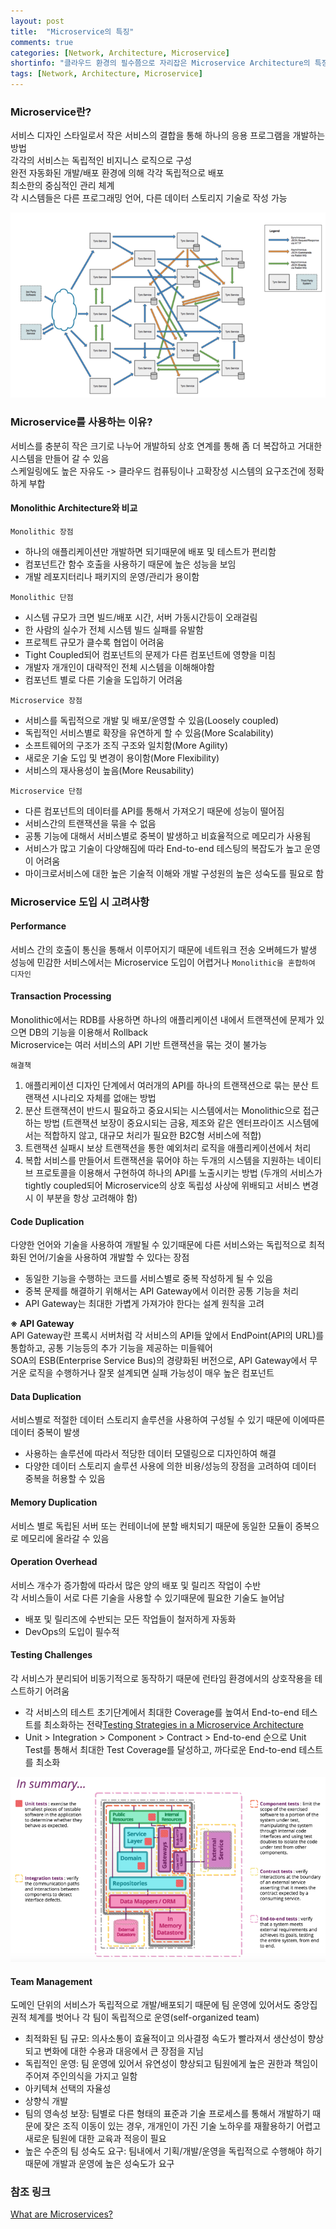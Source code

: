 ```yaml
---
layout: post
title:  "Microservice의 특징"
comments: true
categories: [Network, Architecture, Microservice]
shortinfo: "클라우드 환경의 필수쯤으로 자리잡은 Microservice Architecture의 특징을 알아본다."
tags: [Network, Architecture, Microservice]
---
```


### Microservice란?

서비스 디자인 스타일로서 작은 서비스의 결합을 통해 하나의 응용 프로그램을 개발하는 방법   
각각의 서비스는 독립적인 비지니스 로직으로 구성   
완전 자동화된 개발/배포 환경에 의해 각각 독립적으로 배포   
최소한의 중심적인 관리 체계   
각 시스템들은 다른 프로그래밍 언어, 다른 데이터 스토리지 기술로 작성 가능

![Microservice Architecture](/assets/media/20200723_microservice_1.png)

### Microservice를 사용하는 이유?

서비스를 충분히 작은 크기로 나누어 개발하되 상호 연계를 통해 좀 더 복잡하고 거대한 시스템을 만들어 갈 수 있음   
스케일링에도 높은 자유도 -> 클라우드 컴퓨팅이나 고확장성 시스템의 요구조건에 정확하게 부합

#### Monolithic Architecture와 비교

`Monolithic 장점`
- 하나의 애플리케이션만 개발하면 되기때문에 배포 및 테스트가 편리함
- 컴포넌트간 함수 호출을 사용하기 때문에 높은 성능을 보임
- 개발 레포지터리나 패키지의 운영/관리가 용이함

`Monolithic 단점`
- 시스템 규모가 크면 빌드/배포 시간, 서버 가동시간등이 오래걸림
- 한 사람의 실수가 전체 시스템 빌드 실패를 유발함
- 프로젝트 규모가 클수록 협업이 어려움
- Tight Coupled되어 컴포넌트의 문제가 다른 컴포넌트에 영향을 미침
- 개발자 개개인이 대략적인 전체 시스템을 이해해야함
- 컴포넌트 별로 다른 기술을 도입하기 어려움

`Microservice 장점`
- 서비스를 독립적으로 개발 및 배포/운영할 수 있음(Loosely coupled)
- 독립적인 서비스별로 확장을 유연하게 할 수 있음(More Scalability)
- 소프트웨어의 구조가 조직 구조와 일치함(More Agility)
- 새로운 기술 도입 및 변경이 용이함(More Flexibility)
- 서비스의 재사용성이 높음(More Reusability)

`Microservice 단점`
- 다른 컴포넌트의 데이터를 API를 통해서 가져오기 때문에 성능이 떨어짐
- 서비스간의 트랜잭션을 묶을 수 없음
- 공통 기능에 대해서 서비스별로 중복이 발생하고 비효율적으로 메모리가 사용됨
- 서비스가 많고 기술이 다양해짐에 따라 End-to-end 테스팅의 복잡도가 높고 운영이 어려움
- 마이크로서비스에 대한 높은 기술적 이해와 개발 구성원의 높은 성숙도를 필요로 함

### Microservice 도입 시 고려사항

#### Performance

서비스 간의 호출이 통신을 통해서 이루어지기 때문에 네트워크 전송 오버헤드가 발생   
성능에 민감한 서비스에서는 Microservice 도입이 어렵거나 `Monolithic을 혼합하여 디자인`

#### Transaction Processing

Monolithic에서는 RDB를 사용하면 하나의 애플리케이션 내에서 트랜잭션에 문제가 있으면 DB의 기능을 이용해서 Rollback   
Microservice는 여러 서비스의 API 기반 트랜잭션을 묶는 것이 불가능

`해결책`
1. 애플리케이션 디자인 단계에서 여러개의 API를 하나의 트랜잭션으로 묶는 분산 트랜잭션 시나리오 자체를 없애는 방법
2. 분산 트랜잭션이 반드시 필요하고 중요시되는 시스템에서는 Monolithic으로 접근하는 방법 (트랜잭션 보장이 중요시되는 금융, 제조와 같은 엔터프라이즈 시스템에서는 적합하지 않고, 대규모 처리가 필요한 B2C형 서비스에 적합)
3. 트랜잭션 실패시 보상 트랜잭션을 통한 예외처리 로직을 애플리케이션에서 처리
4. 복합 서비스를 만들어서 트랜잭션을 묶어야 하는 두개의 시스템을 지원하는 네이티브 프로토콜을 이용해서 구현하여 하나의 API를 노출시키는 방법 (두개의 서비스가 tightly coupled되어 Microservice의 상호 독립성 사상에 위배되고 서비스 변경시 이 부분을 항상 고려해야 함)

#### Code Duplication

다양한 언어와 기술을 사용하여 개발될 수 있기때문에 다른 서비스와는 독립적으로 최적화된 언어/기술을 사용하여 개발할 수 있다는 장점   
- 동일한 기능을 수행하는 코드를 서비스별로 중복 작성하게 될 수 있음
- 중복 문제를 해결하기 위해서는 API Gateway에서 이러한 공통 기능을 처리
- API Gateway는 최대한 가볍게 가져가야 한다는 설계 원칙을 고려

**※ API Gateway**   
API Gateway란 프록시 서버처럼 각 서비스의 API들 앞에서 EndPoint(API의 URL)를 통합하고, 공통 기능등의 추가 기능을 제공하는 미들웨어   
SOA의 ESB(Enterprise Service Bus)의 경량화된 버전으로, API Gateway에서 무거운 로직을 수행하거나 잘못 설계되면 실패 가능성이 매우 높은 컴포넌트

#### Data Duplication

서비스별로 적절한 데이터 스토리지 솔루션을 사용하여 구성될 수 있기 때문에 이에따른 데이터 중복이 발생   
- 사용하는 솔루션에 따라서 적당한 데이터 모델링으로 디자인하여 해결
- 다양한 데이터 스토리지 솔루션 사용에 의한 비용/성능의 장점을 고려하여 데이터 중복을 허용할 수 있음

#### Memory Duplication

서비스 별로 독립된 서버 또는 컨테이너에 분할 배치되기 때문에 동일한 모듈이 중복으로 메모리에 올라갈 수 있음

#### Operation Overhead

서비스 개수가 증가함에 따라서 많은 양의 배포 및 릴리즈 작업이 수반   
각 서비스들이 서로 다른 기술을 사용할 수 있기때문에 필요한 기술도 늘어남   
- 배포 및 릴리즈에 수반되는 모든 작업들이 철저하게 자동화
- DevOps의 도입이 필수적

#### Testing Challenges

각 서비스가 분리되어 비동기적으로 동작하기 때문에 런타임 환경에서의 상호작용을 테스트하기 어려움   
- 각 서비스의 테스트 초기단계에서 최대한 Coverage를 높여서 End-to-end 테스트를 최소화하는 전략[Testing Strategies in a Microservice Architecture](http://martinfowler.com/articles/microservice-testing/)
- Unit > Integration > Component > Contract > End-to-end 순으로 Unit Test를 통해서 최대한 Test Coverage를 달성하고, 까다로운 End-to-end 테스트를 최소화

![Microservice Testing Summary](/assets/media/20200723_microservice_2.png)

#### Team Management

도메인 단위의 서비스가 독립적으로 개발/배포되기 때문에 팀 운영에 있어서도 중앙집권적 체계를 벗어나 각 팀이 독립적으로 운영(self-organized team)
- 최적화된 팀 규모: 의사소통이 효율적이고 의사결정 속도가 빨라져서 생산성이 향상되고 변화에 대한 수용과 대응에서 큰 장점을 지님
- 독립적인 운영: 팀 운영에 있어서 유연성이 향상되고 팀원에게 높은 권한과 책임이 주어져 주인의식을 가지고 일함
- 아키텍쳐 선택의 자율성
- 상향식 개발
- 팀의 영속성 보장: 팀별로 다른 형태의 표준과 기술 프로세스를 통해서 개발하기 때문에 잦은 조직 이동이 있는 경우, 개개인이 가진 기술 노하우를 재활용하기 어렵고 새로운 팀원에 대한 교육과 적응이 필요
- 높은 수준의 팀 성숙도 요구: 팀내에서 기획/개발/운영을 독립적으로 수행해야 하기때문에 개발과 운영에 높은 성숙도가 요구

### 참조 링크

[What are Microservices?](https://medium.com/@goinhacker/microservices-a9d773c159cc)